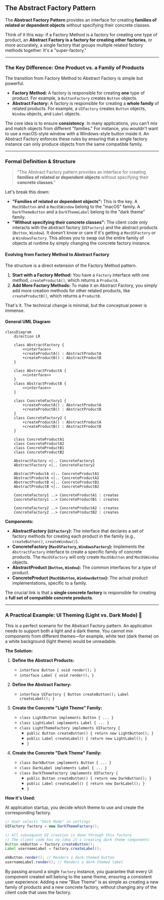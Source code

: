 ## The Abstract Factory Pattern

The **Abstract Factory Pattern** provides an interface for creating **families of related or dependent objects** without specifying their concrete classes.

Think of it this way: if a Factory Method is a factory for creating one type of product, an **Abstract Factory is a factory for creating other factories**, or more accurately, a single factory that groups multiple related factory methods together. It's a "super-factory."

-----

### The Key Difference: One Product vs. a Family of Products

The transition from Factory Method to Abstract Factory is simple but powerful.

  * **Factory Method:** A factory is responsible for creating **one** type of product. For example, a `ButtonFactory` creates `Button` objects.
  * **Abstract Factory:** A factory is responsible for creating a **whole family** of related products. For example, a `UIFactory` creates `Button` objects, `Window` objects, and `Label` objects.

The core idea is to ensure **consistency**. In many applications, you can't mix and match objects from different "families." For instance, you wouldn't want to use a macOS-style window with a Windows-style button inside it. An Abstract Factory enforces these rules by ensuring that a single factory instance can only produce objects from the same compatible family.

-----

### Formal Definition & Structure

> "The Abstract Factory pattern provides an interface for creating **families of related or dependent objects** without specifying their **concrete classes**."

Let's break this down:

  * **"Families of related or dependent objects":** This is the key. A `MacOSButton` and a `MacOSWindow` belong to the "macOS" family. A `DarkThemeButton` and a `DarkThemeLabel` belong to the "dark theme" family.
  * **"Without specifying their concrete classes":** The client code only interacts with the abstract factory (`UIFactory`) and the abstract products (`Button`, `Window`). It doesn't know or care if it's getting a `MacOSFactory` or a `WindowsFactory`. This allows you to swap out the entire family of objects at runtime by simply changing the concrete factory instance.

#### Evolving from Factory Method to Abstract Factory

The structure is a direct extension of the Factory Method pattern.

1.  **Start with a Factory Method:** You have a `Factory` interface with one method, `createProductA()`, which returns a `ProductA`.
2.  **Add More Factory Methods:** To make it an Abstract Factory, you simply add more creation methods for other related products, like `createProductB()`, which returns a `ProductB`.

That's it. The technical change is minimal, but the conceptual power is immense.

#### General UML Diagram

```mermaid
classDiagram
    direction LR

    class AbstractFactory {
        <<interface>>
        +createProductA() : AbstractProductA
        +createProductB() : AbstractProductB
    }

    class AbstractProductA {
        <<interface>>
    }
    class AbstractProductB {
        <<interface>>
    }

    class ConcreteFactory1 {
        +createProductA() : AbstractProductA
        +createProductB() : AbstractProductB
    }
    class ConcreteFactory2 {
        +createProductA() : AbstractProductA
        +createProductB() : AbstractProductB
    }

    class ConcreteProductA1
    class ConcreteProductA2
    class ConcreteProductB1
    class ConcreteProductB2

    AbstractFactory <|.. ConcreteFactory1
    AbstractFactory <|.. ConcreteFactory2

    AbstractProductA <|.. ConcreteProductA1
    AbstractProductA <|.. ConcreteProductA2
    AbstractProductB <|.. ConcreteProductB1
    AbstractProductB <|.. ConcreteProductB2

    ConcreteFactory1 ..> ConcreteProductA1 : creates
    ConcreteFactory1 ..> ConcreteProductB1 : creates

    ConcreteFactory2 ..> ConcreteProductA2 : creates
    ConcreteFactory2 ..> ConcreteProductB2 : creates
```

**Components:**

  * **AbstractFactory (`UIFactory`):** The interface that declares a set of factory methods for creating each product in the family (e.g., `createButton()`, `createWindow()`).
  * **ConcreteFactory (`MacOSFactory`, `WindowsFactory`):** Implements the `AbstractFactory` interface to create a specific family of concrete products. The `MacOSFactory` will only create `MacOSButton` and `MacOSWindow` objects.
  * **AbstractProduct (`Button`, `Window`):** The common interfaces for a type of product.
  * **ConcreteProduct (`MacOSButton`, `WindowsButton`):** The actual product implementations, specific to a family.

The crucial link is that a **single concrete factory** is responsible for creating a **full set of compatible concrete products**.

-----

### A Practical Example: UI Theming (Light vs. Dark Mode) 🎨

This is a perfect scenario for the Abstract Factory pattern. An application needs to support both a light and a dark theme. You cannot mix components from different themes—for example, white text (dark theme) on a white background (light theme) would be unreadable.

**The Solution:**

1.  **Define the Abstract Products:**

      * `interface Button { void render(); }`
      * `interface Label { void render(); }`

2.  **Define the Abstract Factory:**

      * `interface UIFactory { Button createButton(); Label createLabel(); }`

3.  **Create the Concrete "Light Theme" Family:**

      * `class LightButton implements Button { ... }`
      * `class LightLabel implements Label { ... }`
      * `class LightThemeFactory implements UIFactory {`
          * `public Button createButton() { return new LightButton(); }`
          * `public Label createLabel() { return new LightLabel(); }`
          * `}`

4.  **Create the Concrete "Dark Theme" Family:**

      * `class DarkButton implements Button { ... }`
      * `class DarkLabel implements Label { ... }`
      * `class DarkThemeFactory implements UIFactory {`
          * `public Button createButton() { return new DarkButton(); }`
          * `public Label createLabel() { return new DarkLabel(); }`
          * `}`

**How it's Used:**

At application startup, you decide which theme to use and create the corresponding factory.

```java
// User selects "Dark Mode" in settings
UIFactory factory = new DarkThemeFactory();

// All subsequent UI creation is done through this factory
// The client code has no idea it's creating dark theme components
Button okButton = factory.createButton();
Label usernameLabel = factory.createLabel();

okButton.render(); // Renders a dark-themed button
usernameLabel.render(); // Renders a dark-themed label
```

By passing around a single `factory` instance, you guarantee that every UI component created will belong to the same theme, ensuring a consistent user experience. Adding a new "Blue Theme" is as simple as creating a new family of products and a new concrete factory, without changing any of the client code that uses the factory.
